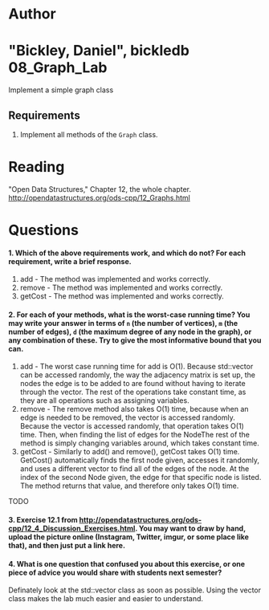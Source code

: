 Author
==========
"Bickley, Daniel", bickledb
08_Graph_Lab
============

Implement a simple graph class

Requirements
------------

1. Implement all methods of the `Graph` class.

Reading
=======
"Open Data Structures," Chapter 12, the whole chapter. http://opendatastructures.org/ods-cpp/12_Graphs.html

Questions
=========

#### 1. Which of the above requirements work, and which do not? For each requirement, write a brief response.

1. add - The method was implemented and works correctly.
2. remove - The method was implemented and works correctly.
3. getCost - The method was implemented and works correctly.

#### 2. For each of your methods, what is the worst-case running time? You may write your answer in terms of `n` (the number of vertices), `m` (the number of edges), `d` (the maximum degree of any node in the graph), or any combination of these. Try to give the most informative bound that you can.

1. add - The worst case running time for add is O(1). Because std::vector can be accessed randomly, the way the adjacency matrix is set up, the nodes the edge is to be added to are found without having to iterate through the vector. The rest of the operations take constant time, as they are all operations such as assigning variables.
2. remove - The remove method also takes O(1) time, because when an edge is needed to be removed, the vector is accessed randomly. Because the vector is accessed randomly, that operation takes O(1) time. Then, when finding the list of edges for the NodeThe rest of the method is simply changing variables around, which takes constant time. 
3. getCost - Similarly to add() and remove(), getCost takes O(1) time. GetCost() automatically finds the first node given, accesses it randomly, and uses a different vector to find all of the edges of the node. At the index of the second Node given, the edge for that specific node is listed. The method returns that value, and therefore only takes O(1) time.

TODO

#### 3. Exercise 12.1 from http://opendatastructures.org/ods-cpp/12_4_Discussion_Exercises.html. You may want to draw by hand, upload the picture online (Instagram, Twitter, imgur, or some place like that), and then just put a link here.

#### 4. What is one question that confused you about this exercise, or one piece of advice you would share with students next semester?

Definately look at the std::vector class as soon as possible. Using the vector class makes the lab much easier and easier to understand.
